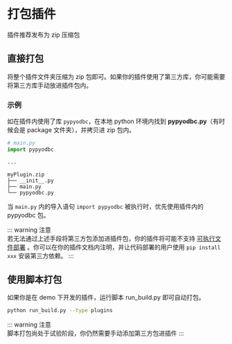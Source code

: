 # 打包插件

插件推荐发布为 zip 压缩包

## 直接打包

将整个插件文件夹压缩为 zip 包即可。如果你的插件使用了第三方库，你可能需要将第三方库手动放进插件包内。

### 示例

如在插件内使用了库 `pypyodbc`，在本地 python 环境内找到 **pypyodbc.py**（有时候会是 package 文件夹），并拷贝进 zip 包内。

```python
# main.py
import pypyodbc

...
```

```text {4}
myPlugin.zip
├── __init__.py
├── main.py
└── pypyodbc.py
```

当 `main.py` 内的导入语句 `import pypyodbc` 被执行时，优先使用插件内的 pypyodbc 包。

::: warning 注意<br>
若无法通过上述手段将第三方包添加进插件包，你的插件将可能不支持
[可执行文件部署](/guide/deploy/getStarted.html#通过可执行文件部署)
。你可以在你的插件文档内注明，并让代码部署的用户使用 `pip install xxx` 安装第三方依赖。
:::

## 使用脚本打包

如果你是在 demo 下开发的插件，运行脚本 run_build.py 即可自动打包。

```bash
python run_build.py --type plugins
```

::: warning 注意<br>
脚本打包尚处于试验阶段，你仍然需要手动添加第三方包进插件
:::
